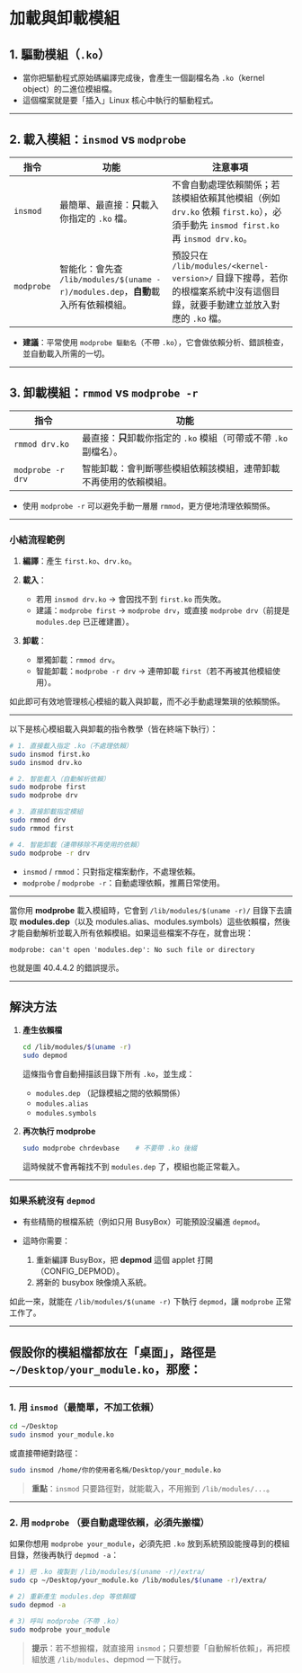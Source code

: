 # 加載與卸載模組
## 1. 驅動模組（`.ko`）

* 當你把驅動程式原始碼編譯完成後，會產生一個副檔名為 `.ko`（kernel object）的二進位模組檔。
* 這個檔案就是要「插入」Linux 核心中執行的驅動程式。

---

## 2. 載入模組：`insmod` vs `modprobe`

| 指令         | 功能                                                             | 注意事項                                                                                        |
| ---------- | -------------------------------------------------------------- | ------------------------------------------------------------------------------------------- |
| `insmod`   | 最簡單、最直接：**只**載入你指定的 `.ko` 檔。                                   | 不會自動處理依賴關係；若該模組依賴其他模組（例如 `drv.ko` 依賴 `first.ko`），必須手動先 `insmod first.ko` 再 `insmod drv.ko`。 |
| `modprobe` | 智能化：會先查 `/lib/modules/$(uname -r)/modules.dep`，**自動**載入所有依賴模組。 | 預設只在 `/lib/modules/<kernel-version>/` 目錄下搜尋，若你的根檔案系統中沒有這個目錄，就要手動建立並放入對應的 `.ko` 檔。           |

* **建議**：平常使用 `modprobe 驅動名`（不帶 `.ko`），它會做依賴分析、錯誤檢查，並自動載入所需的一切。

---

## 3. 卸載模組：`rmmod` vs `modprobe -r`

| 指令                | 功能                                         |
| ----------------- | ------------------------------------------ |
| `rmmod drv.ko`    | 最直接：**只**卸載你指定的 `.ko` 模組（可帶或不帶 `.ko` 副檔名）。 |
| `modprobe -r drv` | 智能卸載：會判斷哪些模組依賴該模組，連帶卸載不再使用的依賴模組。           |

* 使用 `modprobe -r` 可以避免手動一層層 `rmmod`，更方便地清理依賴關係。

---

### 小結流程範例

1. **編譯**：產生 `first.ko`、`drv.ko`。
2. **載入**：

   * 若用 `insmod drv.ko` → 會因找不到 `first.ko` 而失敗。
   * 建議：`modprobe first` → `modprobe drv`，或直接 `modprobe drv`（前提是 `modules.dep` 已正確建置）。
3. **卸載**：

   * 單獨卸載：`rmmod drv`。
   * 智能卸載：`modprobe -r drv` → 連帶卸載 `first`（若不再被其他模組使用）。

如此即可有效地管理核心模組的載入與卸載，而不必手動處理繁瑣的依賴關係。

---
以下是核心模組載入與卸載的指令教學（皆在終端下執行）：

```bash
# 1. 直接載入指定 .ko（不處理依賴）
sudo insmod first.ko
sudo insmod drv.ko

# 2. 智能載入（自動解析依賴）
sudo modprobe first
sudo modprobe drv

# 3. 直接卸載指定模組
sudo rmmod drv
sudo rmmod first

# 4. 智能卸載（連帶移除不再使用的依賴）
sudo modprobe -r drv
```

* `insmod` / `rmmod`：只對指定檔案動作，不處理依賴。
* `modprobe` / `modprobe -r`：自動處理依賴，推薦日常使用。

---

當你用 **modprobe** 載入模組時，它會到 `/lib/modules/$(uname -r)/` 目錄下去讀取 **modules.dep**（以及 modules.alias、modules.symbols）這些依賴檔，然後才能自動解析並載入所有依賴模組。如果這些檔案不存在，就會出現：

```
modprobe: can't open 'modules.dep': No such file or directory
```

也就是圖 40.4.4.2 的錯誤提示。

---

## 解決方法

1. **產生依賴檔**

   ```bash
   cd /lib/modules/$(uname -r)
   sudo depmod
   ```

   這條指令會自動掃描該目錄下所有 `.ko`，並生成：

   * `modules.dep`    （記錄模組之間的依賴關係）
   * `modules.alias`
   * `modules.symbols`

2. **再次執行 modprobe**

   ```bash
   sudo modprobe chrdevbase    # 不要帶 .ko 後綴
   ```

   這時候就不會再報找不到 `modules.dep` 了，模組也能正常載入。

---

### 如果系統沒有 `depmod`

* 有些精簡的根檔系統（例如只用 BusyBox）可能預設沒編進 `depmod`。
* 這時你需要：

  1. 重新編譯 BusyBox，把 **depmod** 這個 applet 打開（CONFIG\_DEPMOD）。
  2. 將新的 busybox 映像燒入系統。

如此一來，就能在 `/lib/modules/$(uname -r)` 下執行 `depmod`，讓 `modprobe` 正常工作了。

---
## 假設你的模組檔都放在「桌面」，路徑是 `~/Desktop/your_module.ko`，那麼：

---

### 1. 用 `insmod`（最簡單，不加工依賴）

```bash
cd ~/Desktop
sudo insmod your_module.ko
```

或直接帶絕對路徑：

```bash
sudo insmod /home/你的使用者名稱/Desktop/your_module.ko
```

> **重點**：`insmod` 只要路徑對，就能載入，不用搬到 `/lib/modules/...`。

---

### 2. 用 `modprobe` （要自動處理依賴，必須先搬檔）

如果你想用 `modprobe your_module`，必須先把 `.ko` 放到系統預設能搜尋到的模組目錄，然後再執行 `depmod -a`：

```bash
# 1) 把 .ko 複製到 /lib/modules/$(uname -r)/extra/
sudo cp ~/Desktop/your_module.ko /lib/modules/$(uname -r)/extra/

# 2) 重新產生 modules.dep 等依賴檔
sudo depmod -a

# 3) 呼叫 modprobe（不帶 .ko）
sudo modprobe your_module
```

> **提示**：若不想搬檔，就直接用 `insmod`；只要想要「自動解析依賴」，再把模組放進 `/lib/modules`、depmod 一下就行。

